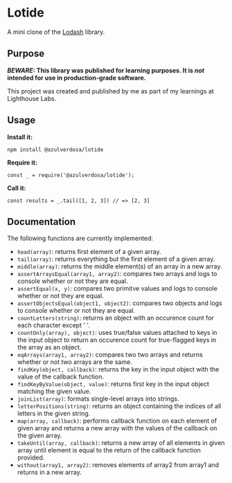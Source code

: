 # Lotide

A mini clone of the [Lodash](https://lodash.com) library.

## Purpose

**_BEWARE:_ This library was published for learning purposes. It is _not_ intended for use in production-grade software.**

This project was created and published by me as part of my learnings at Lighthouse Labs. 

## Usage

**Install it:**

`npm install @azulverdosa/lotide`

**Require it:**

`const _ = require('@azulverdosa/lotide');`

**Call it:**

`const results = _.tail([1, 2, 3]) // => [2, 3]`

## Documentation

The following functions are currently implemented:

*  `head(array)`: returns first element of a given array.
*  `tail(array)`: returns everything but the first element of a given array.
*  `middle(array)`: returns the middle element(s) of an array in a new array.
*  `assertArraysEqual(array1, array2)`: compares two arrays and logs to console whether or not they are equal. 
*  `assertEqual(x, y)`: compares two primitve values and logs to console whether or not they are equal.
*  `assertObjectsEqual(object1, object2)`:  compares two objects and logs to console whether or not they are equal.
*  `countLetters(string)`: returns an object with an occurence count for each character except ' '.
*  `countOnly(array), object)`: uses true/false values attached to keys in the input object to return an occurence count for true-flagged keys in the array as an object.
*  `eqArrays(array1, array2)`: compares two two arrays and returns whether or not two arrays are the same. 
*  `findKey(object, callback)`: returns the key in the input object with the value of the callback function.
*  `findKeyByValue(object, value)`: returns first key in the input object matching the given value.
*  `joinList(array)`: formats single-level arrays into strings.
*  `letterPositions(string)`: returns an object containing the indices of all letters in the given string.
*  `map(array, callback)`: performs callback function on each element of given array and returns a new array with the values of the callback on the given array.
*  `takeUntil(array, callback)`: returns a new array of all elements in given array until element is equal to the return of the callback function provided.
*  `without(array1, array2)`: removes elements of array2 from array1 and returns in a new array.